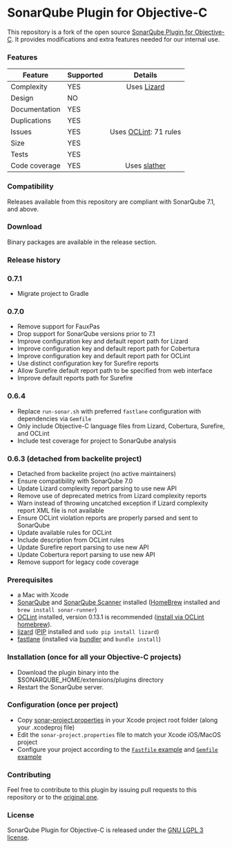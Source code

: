SonarQube Plugin for Objective-C
================================

This repository is a fork of the open source [SonarQube Plugin for Objective-C](https://github.com/Backelite/sonar-objective-c). It provides modifications and extra features needed for our internal use.

### Features

| Feature | Supported | Details |
|---|---|:---:|
| Complexity | YES | Uses [Lizard](https://github.com/terryyin/lizard) |
| Design | NO | |
| Documentation | YES | |
| Duplications | YES | |
| Issues | YES | Uses [OCLint](http://docs.oclint.org/en/dev/intro/installation.html): 71 rules |
| Size | YES | |
| Tests | YES | |
| Code coverage | YES | Uses [slather](https://github.com/SlatherOrg/slather) |

### Compatibility

Releases available from this repository are compliant with SonarQube 7.1, and above.

### Download

Binary packages are available in the release section.


### Release history

### 0.7.1
* Migrate project to Gradle

### 0.7.0
* Remove support for FauxPas
* Drop support for SonarQube versions prior to 7.1
* Improve configuration key and default report path for Lizard
* Improve configuration key and default report path for Cobertura
* Improve configuration key and default report path for OCLint
* Use distinct configuration key for Surefire reports
* Allow Surefire default report path to be specified from web interface
* Improve default reports path for Surefire

### 0.6.4
* Replace `run-sonar.sh` with preferred `fastlane` configuration with dependencies via `Gemfile`
* Only include Objective-C language files from Lizard, Cobertura, Surefire, and OCLint
* Include test coverage for project to SonarQube analysis

### 0.6.3 (detached from backelite project)
- Detached from backelite project (no active maintainers)
- Ensure compatibility with SonarQube 7.0
- Update Lizard complexity report parsing to use new API
- Remove use of deprecated metrics from Lizard complexity reports
- Warn instead of throwing uncatched exception if Lizard complexity report XML
  file is not available
- Ensure OCLint violation reports are properly parsed and sent to SonarQube
- Update available rules for OCLint
- Include description from OCLint rules
- Update Surefire report parsing to use new API
- Update Cobertura report parsing to use new API
- Remove support for legacy code coverage

### Prerequisites

- a Mac with Xcode
- [SonarQube](https://www.sonarqube.org/) and [SonarQube Scanner](https://docs.sonarqube.org/display/SCAN/Analyzing+with+SonarQube+Scanner) installed ([HomeBrew](http://brew.sh) installed and ```brew install sonar-runner```)
- [OCLint](http://oclint.org/) installed, version 0.13.1 is recommended ([install via OCLint homebrew](https://github.com/oclint/homebrew-formulae)).
- [lizard](https://github.com/terryyin/lizard) ([PIP](https://pypi.org/) installed and ```sudo pip install lizard```)
- [fastlane](https://fastlane.tools/) (installed via [bundler](https://bundler.io/) and `bundle install`)

### Installation (once for all your Objective-C projects)
- Download the plugin binary into the $SONARQUBE_HOME/extensions/plugins directory
- Restart the SonarQube server.

### Configuration (once per project)
- Copy [sonar-project.properties](sample/sonar-project.properties) in your Xcode project root folder (along your .xcodeproj file)
- Edit the ```sonar-project.properties``` file to match your Xcode iOS/MacOS project
- Configure your project according to the [`Fastfile` example](sample/Fastfile) and [`Gemfile` example](sample/Gemfile)

### Contributing

Feel free to contribute to this plugin by issuing pull requests to this repository or to the [original one](https://github.com/Backelite/sonar-objective-c).

### License

SonarQube Plugin for Objective-C is released under the [GNU LGPL 3 license](http://www.gnu.org/licenses/lgpl.txt).
